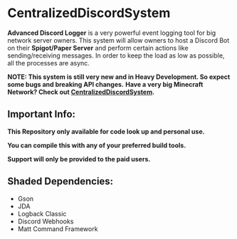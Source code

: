 # CentralizedDiscordSystem

**Advanced Discord Logger** is a very powerful event logging tool for big network server owners.
This system will allow owners to host a Discord Bot on their **Spigot/Paper Server** and perform certain actions like sending/receiving messages. In order to keep the load as low as possible, all the processes are async.

**NOTE: This system is still very new and in Heavy Development. So expect some bugs and breaking API changes.**
**Have a very big Minecraft Network? Check out [CentralizedDiscordSystem](http://cds.abdevs.org).**

## Important Info:
**This Repository only available for code look up and personal use.**

**You can compile this with any of your preferred build tools.**

**Support will only be provided to the paid users.**

## Shaded Dependencies:
* Gson
* JDA
* Logback Classic
* Discord Webhooks
* Matt Command Framework